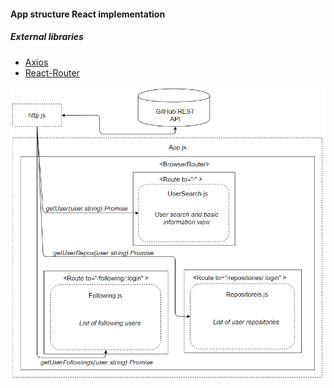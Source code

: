 #### App structure React implementation

##### External libraries

-   [Axios](https://github.com/axios/axios)
-   [React-Router](https://github.com/ReactTraining/react-router)

![Appstructure](https://github.com/farmasek/spa-fws-basic-app/blob/master/app-structure/react-structure.PNG)

